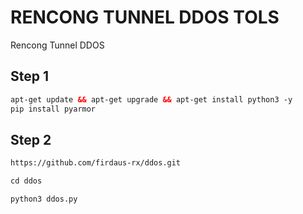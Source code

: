 # RENCONG TUNNEL DDOS TOLS
Rencong Tunnel DDOS

## Step 1
  ```html
apt-get update && apt-get upgrade && apt-get install python3 -y
pip install pyarmor
``` 

## Step 2
  ```html
https://github.com/firdaus-rx/ddos.git
```

  ```html
cd ddos
```

  ```html
python3 ddos.py
```

